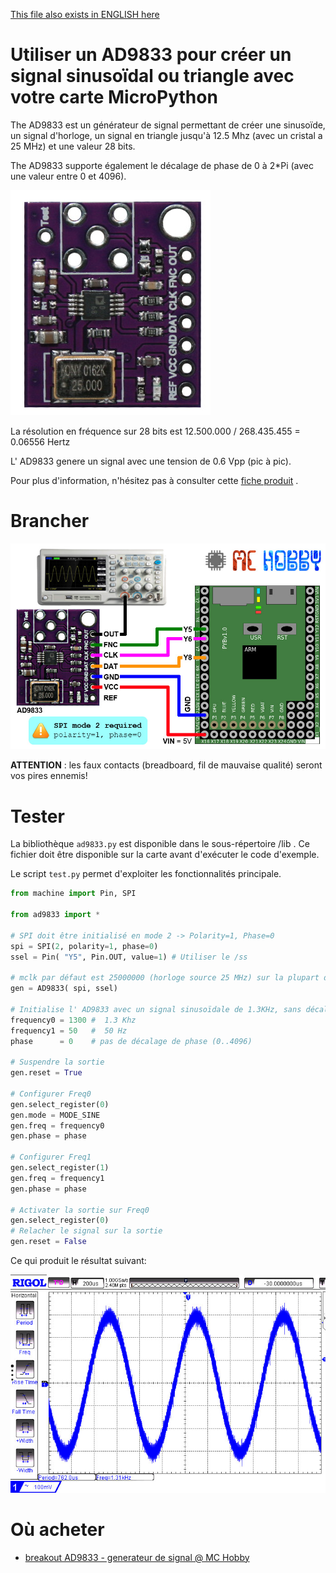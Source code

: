 [This file also exists in ENGLISH here](readme_ENG.md)

# Utiliser un AD9833 pour créer un signal sinusoïdal ou triangle avec votre carte MicroPython

The AD9833 est un générateur de signal permettant de créer une sinusoïde, un signal d'horloge, un signal en triangle jusqu'à 12.5 Mhz (avec un cristal a 25 MHz) et une valeur 28 bits.

The AD9833 supporte également le décalage de phase de 0 à 2*Pi (avec une valeur entre 0 et 4096).

![Breakout AD9833](docs/_static/ad9833.jpg)

La résolution en fréquence sur 28 bits est 12.500.000 / 268.435.455 = 0.06556 Hertz

L' AD9833 genere un signal avec une tension de 0.6 Vpp (pic à pic).

Pour plus d'information, n'hésitez pas à consulter cette [fiche produit](http://shop.mchobby.be/product.php?id_product=1689) .

# Brancher

![Raccorder un AD9833 sur une Pyboard](docs/_static/ad9833-to-pyboard.jpg)

__ATTENTION__ : les faux contacts (breadboard, fil de mauvaise qualité) seront vos pires ennemis!

# Tester

La bibliothèque `ad9833.py` est disponible dans le sous-répertoire /lib . Ce fichier doit être disponible sur la carte avant d'exécuter le code d'exemple.

Le script `test.py` permet d'exploiter les fonctionnalités principale.

``` python
from machine import Pin, SPI

from ad9833 import *

# SPI doit être initialisé en mode 2 -> Polarity=1, Phase=0
spi = SPI(2, polarity=1, phase=0)
ssel = Pin( "Y5", Pin.OUT, value=1) # Utiliser le /ss

# mclk par défaut est 25000000 (horloge source 25 MHz) sur la plupart des cartes AD9833
gen = AD9833( spi, ssel)

# Initialise l' AD9833 avec un signal sinusoïdale de 1.3KHz, sans décalage de phase
frequency0 = 1300 #  1.3 Khz
frequency1 = 50   #  50 Hz
phase      = 0    # pas de décalage de phase (0..4096)

# Suspendre la sortie
gen.reset = True

# Configurer Freq0
gen.select_register(0)
gen.mode = MODE_SINE
gen.freq = frequency0
gen.phase = phase

# Configurer Freq1
gen.select_register(1)
gen.freq = frequency1
gen.phase = phase

# Activater la sortie sur Freq0
gen.select_register(0)
# Relacher le signal sur la sortie
gen.reset = False
```
Ce qui produit le résultat suivant:

![Breakout AD9833](docs/_static/ad9833_1300hz.jpg)

# Où acheter
* [breakout AD9833 - generateur de signal @ MC Hobby](http://shop.mchobby.be/product.php?id_product=1689)
